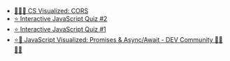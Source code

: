 *  [✋🏼🔥 CS Visualized: CORS](https://dev.to/lydiahallie/cs-visualized-cors-5b8h)
*  [⭐️ Interactive JavaScript Quiz #2](https://dev.to/lydiahallie/interactive-javascript-quiz-2-4pi1)
* [⭐️ Interactive JavaScript Quiz #1](https://dev.to/lydiahallie/interactive-javascript-quiz-1-1flc)
* [⭐️🎀 JavaScript Visualized: Promises & Async/Await - DEV Community 👩‍💻👨‍💻](https://dev.to/lydiahallie/javascript-visualized-promises-async-await-5gke) 
